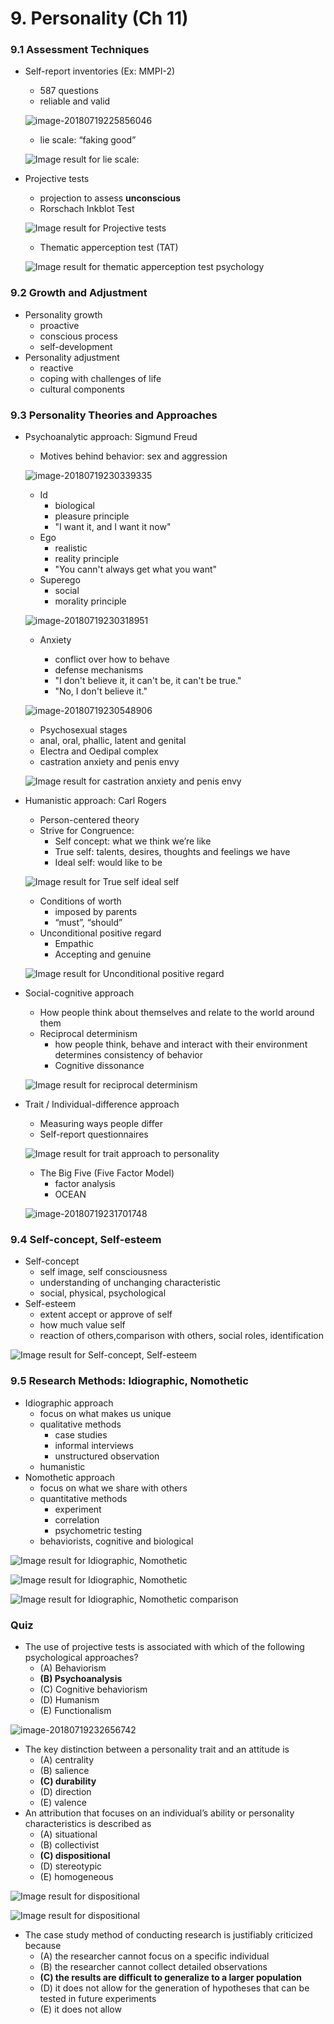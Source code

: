 # 9. Personality (Ch 11)

### 9.1 Assessment Techniques

- Self-report inventories (Ex: MMPI-2)

	- 587 questions
	- reliable and valid

	![image-20180719225856046](assets/image-20180719225856046.png)

	- lie scale: “faking good”

	![Image result for lie scale:](assets/lie_ranking.jpg)

- Projective tests

	- projection to assess **unconscious**
	- Rorschach Inkblot Test

	![Image result for Projective tests](assets/types-of-personality-tests-18-638.jpg)

	- Thematic apperception test (TAT)

	![Image result for thematic apperception test psychology](assets/thematic-apperception-test-31-638.jpg)

### 9.2 Growth and Adjustment

- Personality growth
	- proactive
	- conscious process
	- self-development
- Personality adjustment
	- reactive
	- coping with challenges of life
	- cultural components

### 9.3 Personality Theories and Approaches

- Psychoanalytic approach: Sigmund Freud

  - Motives behind behavior: sex and aggression

  ![image-20180719230339335](assets/image-20180719230339335.png)

  - Id 
  	- biological
  	- pleasure principle
  	- "I want it, and I want it now"
  - Ego
  	- realistic
  	- reality principle
  	- "You cann't always get what you want"
  - Superego
  	- social
  	-  morality principle

  ![image-20180719230318951](assets/image-20180719230318951.png)

  - Anxiety

    - conflict over how to behave
    - defense mechanisms
    - "I don't believe it, it can't be, it can't be true."
    - "No, I don't believe it."

  ![image-20180719230548906](assets/image-20180719230548906.png)

  -  Psychosexual stages
  	- anal, oral, phallic, latent and genital
  	- Electra and Oedipal complex
  	- castration anxiety and penis envy

  ![Image result for castration anxiety and penis envy](assets/unit-3-freud-and-consciousness-power-point-40-638.jpg)

- Humanistic approach: Carl Rogers

	- Person-centered theory
	- Strive for Congruence:
		- Self concept: what we think we’re like
		- True self: talents, desires, thoughts and feelings we have
		- Ideal self: would like to be

	![Image result for True self ideal self](assets/congruence.jpg)

	- Conditions of worth
		- imposed by parents
		- “must”, “should”
	- Unconditional positive regard
		- Empathic
		- Accepting and genuine

	![Image result for Unconditional positive regard](assets/screen_shot_2015-05-28_at_7.30.59_pm_111232.jpg)

- Social-cognitive approach

	- How people think about themselves and relate to the world around them
	- Reciprocal determinism
		- how people think, behave and interact with their environment determines consistency of behavior
		- Cognitive dissonance

	![Image result for reciprocal determinism](assets/1200-415523-reciprocal-determinism.jpg)

- Trait / Individual-difference approach

	- Measuring ways people differ
	- Self-report questionnaires

	![Image result for trait approach to personality](assets/2012-02-trait-theory-eysenck-big-5-4-728.jpg)

	- The Big Five (Five Factor Model)
		- factor analysis
		- OCEAN

	![image-20180719231701748](assets/image-20180719231701748.png)

### 9.4 Self-concept, Self-esteem

- Self-concept
	- self image, self consciousness
	- understanding of unchanging characteristic
	- social, physical, psychological
- Self-esteem
	- extent accept or approve of self
	- how much value self
	- reaction of others,comparison with others, social roles, identification

![Image result for Self-concept, Self-esteem](assets/Difference+between+Self-Concept+and+Self-+Esteem.jpg)

### 9.5 Research Methods: Idiographic, Nomothetic

- Idiographic approach
	- focus on what makes us unique
	- qualitative methods
		- case studies
		- informal interviews
		- unstructured observation
	- humanistic
- Nomothetic approach
	- focus on what we share with others
	- quantitative methods
		- experiment
		- correlation
		- psychometric testing
	- behaviorists, cognitive and biological

![Image result for Idiographic, Nomothetic](assets/nomothetic_versus_idiographic_approach.png)

![Image result for Idiographic, Nomothetic](assets/Idiographic-vs-Nomothetic-Image.png)

![Image result for Idiographic, Nomothetic comparison](assets/transforming-performance-profiles-into-the-via-framework-of-character-strengths-an-ideographic-and-nomothetic-combined-approach-2-638.jpg)

### Quiz

- The use of projective tests is associated with which of the following psychological approaches?
	- (A) Behaviorism
	- **(B) Psychoanalysis**
	- (C) Cognitive behaviorism
	- (D) Humanism
	- (E) Functionalism

![image-20180719232656742](assets/image-20180719232656742.png)

- The key distinction between a personality trait and an attitude is
	- (A) centrality
	- (B) salience
	- **(C) durability**
	- (D) direction
	- (E) valence
- An attribution that focuses on an individual’s ability or personality characteristics is described as
	- (A) situational
	- (B) collectivist
	- **(C) dispositional**
	- (D) stereotypic
	- (E) homogeneous

![Image result for dispositional](assets/1200-563866-situational-vs-dispositional.jpg)

![Image result for dispositional](assets/dispositional-factors-2-638.jpg)

- The case study method of conducting research is justifiably criticized because
	- (A) the researcher cannot focus on a specific individual
	- (B) the researcher cannot collect detailed observations
	- **(C) the results are difficult to generalize to a larger population**
	- (D) it does not allow for the generation of hypotheses that can be tested in future experiments
	- (E) it does not allow 